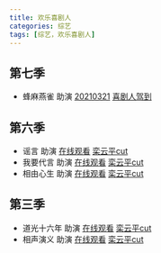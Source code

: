 ```yaml
---
title: 欢乐喜剧人
categories: 综艺
tags: [综艺，欢乐喜剧人]
---
```


## 第七季
+ 蜂麻燕雀 助演 [20210321]() [喜剧人驾到]() 

## 第六季
+ 谣言 助演 [在线观看]() [栾云平cut]()
+ 我要代言 助演 [在线观看]() [栾云平cut]()
+ 相由心生 助演 [在线观看]() [栾云平cut]()

## 第三季
+ 道光十六年 助演 [在线观看]() [栾云平cut]()
+ 相声演义 助演 [在线观看]() [栾云平cut]()